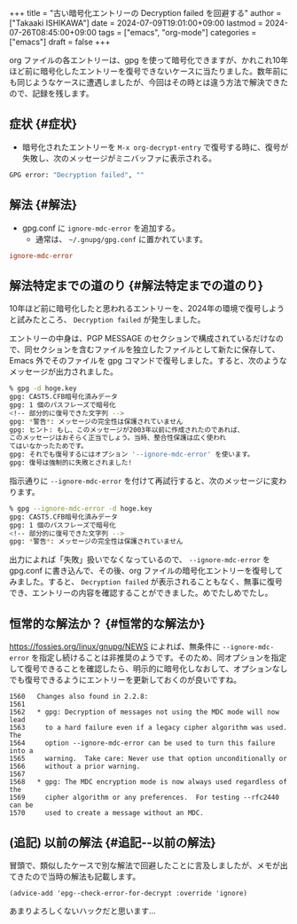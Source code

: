 +++
title = "古い暗号化エントリーの Decryption failed を回避する"
author = ["Takaaki ISHIKAWA"]
date = 2024-07-09T19:01:00+09:00
lastmod = 2024-07-26T08:45:00+09:00
tags = ["emacs", "org-mode"]
categories = ["emacs"]
draft = false
+++

org ファイルの各エントリーは、gpg を使って暗号化できますが、かれこれ10年ほど前に暗号化したエントリーを復号できないケースに当たりました。数年前にも同じようなケースに遭遇しましたが、今回はその時とは違う方法で解決できたので、記録を残します。  


## 症状 {#症状}

-   暗号化されたエントリーを `M-x org-decrypt-entry` で復号する時に、復号が失敗し、次のメッセージがミニバッファに表示される。

<!--listend-->

```sh
GPG error: "Decryption failed", ""
```


## 解法 {#解法}

-   gpg.conf に `ignore-mdc-error` を追加する。  
    -   通常は、  `~/.gnupg/gpg.conf` に置かれています。

<!--listend-->

```conf
ignore-mdc-error
```


## 解法特定までの道のり {#解法特定までの道のり}

10年ほど前に暗号化したと思われるエントリーを、2024年の環境で復号しようと試みたところ、 `Decryption failed` が発生しました。  

エントリーの中身は、PGP MESSAGE のセクションで構成されているだけなので、同セクションを含むファイルを独立したファイルとして新たに保存して、Emacs 外でそのファイルを gpg コマンドで復号しました。すると、次のようなメッセージが出力されました。  

```sh
% gpg -d hoge.key
gpg: CAST5.CFB暗号化済みデータ
gpg: 1 個のパスフレーズで暗号化
<!-- 部分的に復号できた文字列 -->
gpg: *警告*: メッセージの完全性は保護されていません
gpg: ヒント: もし、このメッセージが2003年以前に作成されたのであれば、
このメッセージはおそらく正当でしょう。当時、整合性保護は広く使われ
てはいなかったためです。
gpg: それでも復号するにはオプション '--ignore-mdc-error' を使います。
gpg: 復号は強制的に失敗とされました!
```

指示通りに `--ignore-mdc-error` を付けて再試行すると、次のメッセージに変わります。  

```sh
% gpg --ignore-mdc-error -d hoge.key
gpg: CAST5.CFB暗号化済みデータ
gpg: 1 個のパスフレーズで暗号化
<!-- 部分的に復号できた文字列 -->
gpg: *警告*: メッセージの完全性は保護されていません
```

出力によれば「失敗」扱いでなくなっているので、 `--ignore-mdc-error` を gpg.conf に書き込んで、その後、org ファイルの暗号化エントリーを復号してみました。すると、 `Decryption failed` が表示されることもなく、無事に復号でき、エントリーの内容を確認することができました。めでたしめでたし。  


## 恒常的な解法か？ {#恒常的な解法か}

<https://fossies.org/linux/gnupg/NEWS> によれば、無条件に `--ignore-mdc-error` を指定し続けることは非推奨のようです。そのため、同オプションを指定して復号できることを確認したら、明示的に暗号化しなおして、オプションなしでも復号できるようにエントリーを更新しておくのが良いですね。  

```text
1560   Changes also found in 2.2.8:
1561 
1562   * gpg: Decryption of messages not using the MDC mode will now lead
1563     to a hard failure even if a legacy cipher algorithm was used.  The
1564     option --ignore-mdc-error can be used to turn this failure into a
1565     warning.  Take care: Never use that option unconditionally or
1566     without a prior warning.
1567 
1568   * gpg: The MDC encryption mode is now always used regardless of the
1569     cipher algorithm or any preferences.  For testing --rfc2440 can be
1570     used to create a message without an MDC.
```


## (追記) 以前の解法 {#追記--以前の解法}

冒頭で、類似したケースで別な解法で回避したことに言及しましたが、メモが出てきたので当時の解法も記載します。  

```emacs-lisp
(advice-add 'epg--check-error-for-decrypt :override 'ignore)
```

あまりよろしくないハックだと思います...
